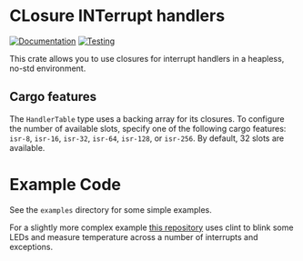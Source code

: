 # CLosure INTerrupt handlers

[![Documentation](https://docs.rs/clint/badge.svg)](https://docs.rs/clint)
[![Testing](https://api.travis-ci.org/repos/bjc/clint.svg?branch=master)](https://travis-ci.org/bjc/clint)

This crate allows you to use closures for interrupt handlers in a
heapless, no-std environment.

## Cargo features
The `HandlerTable` type uses a backing array for its closures. To
configure the number of available slots, specify one of the following
cargo features: `isr-8`, `isr-16`, `isr-32`, `isr-64`, `isr-128`, or
`isr-256`. By default, 32 slots are available.

# Example Code

See the `examples` directory for some simple examples.

For a slightly more complex example [this
repository](https://github.com/bjc/nrf52-demo.git) uses clint to blink
some LEDs and measure temperature across a number of interrupts and
exceptions.
